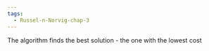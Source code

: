 ```yaml
---
tags:
  - Russel-n-Norvig-chap-3
---
```

The algorithm finds the best solution - the one with the lowest cost
